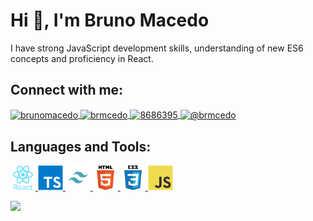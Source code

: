 # Hi 👋, I'm Bruno Macedo
I have strong JavaScript development skills, understanding of new ES6 concepts and proficiency in React.

## Connect with me:

<p>
  <a href="https://codepen.io/brunomacedo" target="blank">
    <img align="center" src="https://raw.githubusercontent.com/rahuldkjain/github-profile-readme-generator/master/src/images/icons/Social/codepen.svg" alt="brunomacedo" height="30" width="40">
  </a>
  <a href="https://linkedin.com/in/brmcedo" target="blank">
    <img align="center" src="https://raw.githubusercontent.com/rahuldkjain/github-profile-readme-generator/master/src/images/icons/Social/linked-in-alt.svg" alt="brmcedo" height="30" width="40">
  </a>
  <a href="https://stackoverflow.com/users/8686395" target="blank">
    <img align="center" src="https://raw.githubusercontent.com/rahuldkjain/github-profile-readme-generator/master/src/images/icons/Social/stack-overflow.svg" alt="8686395" height="30" width="40">
  </a>
  <a href="https://medium.com/@brmcedo" target="blank">
    <img align="center" src="https://raw.githubusercontent.com/rahuldkjain/github-profile-readme-generator/master/src/images/icons/Social/medium.svg" alt="@brmcedo" height="30" width="40">
  </a>
</p>

## Languages and Tools:

<p>
  <a href="https://reactjs.org/" target="_blank" rel="noreferrer">
    <img src="https://raw.githubusercontent.com/devicons/devicon/master/icons/react/react-original-wordmark.svg" alt="react" width="40" height="40">
  </a>
  <a href="https://www.typescriptlang.org/" target="_blank" rel="noreferrer">
    <img src="https://raw.githubusercontent.com/devicons/devicon/master/icons/typescript/typescript-original.svg" alt="typescript" width="40" height="40">
  </a>
  <a href="https://tailwindcss.com/" target="_blank" rel="noreferrer">
    <img src="https://raw.githubusercontent.com/edent/SuperTinyIcons/refs/heads/master/images/svg/tailwindCss.svg" alt="tailwind" width="40" height="40">
  </a>
  <a href="https://www.w3.org/html/" target="_blank" rel="noreferrer">
    <img src="https://raw.githubusercontent.com/devicons/devicon/master/icons/html5/html5-original-wordmark.svg" alt="html5" width="40" height="40">
  </a>
  <a href="https://www.w3schools.com/css/" target="_blank" rel="noreferrer">
    <img src="https://raw.githubusercontent.com/devicons/devicon/master/icons/css3/css3-original-wordmark.svg" alt="css3" width="40" height="40">
  </a>
  <a href="https://developer.mozilla.org/en-US/docs/Web/JavaScript" target="_blank" rel="noreferrer">
    <img src="https://raw.githubusercontent.com/devicons/devicon/master/icons/javascript/javascript-original.svg" alt="javascript" width="40" height="40">
  </a>  
</p>

![](https://github-readme-streak-stats.herokuapp.com/?user=brunomacedo&theme=tokyonight&hide_border=true)
